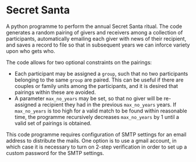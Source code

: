 # Secret Santa

A python programme to perform the annual Secret Santa ritual. The code generates a random pairing of givers and receivers among a collection of participants, automatically emailing each giver with news of their recipient, and saves a record to file so that in subsequent years we can inforce variety upon who gets who. 

The code allows for two optional constraints on the pairings:
* Each participant may be assigned a `group`, such that no two participants belonging to the same `group` are paired. This can be useful if there are couples or family units among the participants, and it is desired that pairings within these are avoided. 
* A parameter `max_no_years` may be set, so that no giver will be re-assigned a recipient they had in the previous `max_no_years` years. If `max_no_years` is too high for a valid match to be found within reasonable time, the programme recursively decreases `max_no_years` by 1 until a valid set of pairings is obtained.

This code programme requires configuration of SMTP settings for an email address to distribute the mails. One option is to use a gmail account, in which case it is necessary to turn on 2-step verification in order to set up a custom password for the SMTP settings.
